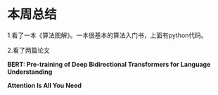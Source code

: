 # 本周总结

1.看了一本《算法图解》。一本很基本的算法入门书，上面有python代码。

2.看了两篇论文

**BERT: Pre-training of Deep Bidirectional Transformers for**
**Language Understanding**

**Attention Is All You Need**

